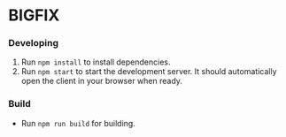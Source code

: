 # BIGFIX

### Developing

1. Run `npm install` to install dependencies.
2. Run `npm start` to start the development server.
   It should automatically open the client in your browser when ready.

### Build

- Run `npm run build` for building.
